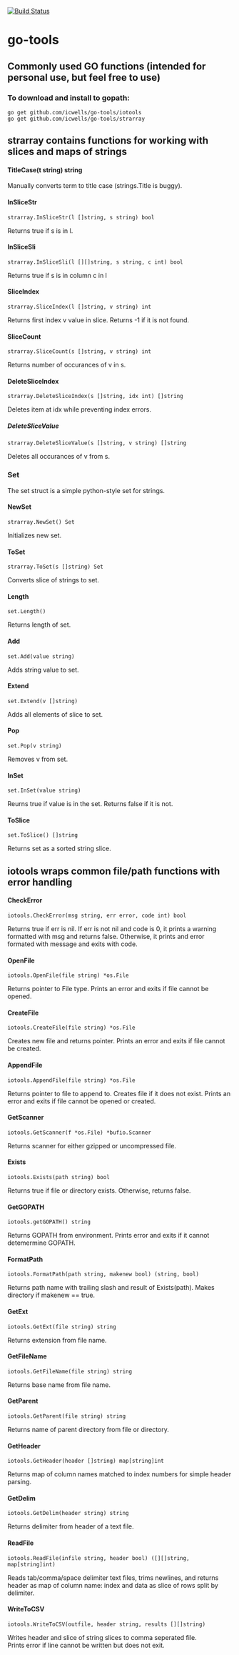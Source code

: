 [![Build Status](https://travis-ci.com/icwells/go-tools.svg?branch=master)](https://travis-ci.com/icwells/go-tools)

# go-tools  

## Commonly used GO functions (intended for personal use, but feel free to use)  

### To download and install to gopath:  
	go get github.com/icwells/go-tools/iotools  
	go get github.com/icwells/go-tools/strarray  

## strarray contains functions for working with slices and maps of strings  

#### TitleCase(t string) string  
Manually converts term to title case (strings.Title is buggy).  

#### InSliceStr
	strarray.InSliceStr(l []string, s string) bool  

Returns true if s is in l.  

#### InSliceSli
	strarray.InSliceSli(l [][]string, s string, c int) bool  

Returns true if s is in column c in l  

#### SliceIndex  
	strarray.SliceIndex(l []string, v string) int  

Returns first index v value in slice. Returns -1 if it is not found.  

#### SliceCount  
	strarray.SliceCount(s []string, v string) int  

Returns number of occurances of v in s.  

#### DeleteSliceIndex  
	strarray.DeleteSliceIndex(s []string, idx int) []string  

Deletes item at idx while preventing index errors.  

##### DeleteSliceValue  
	strarray.DeleteSliceValue(s []string, v string) []string  

Deletes all occurances of v from s.  

### Set  
The set struct is a simple python-style set for strings.  

#### NewSet  
	strarray.NewSet() Set

Initializes new set.  


#### ToSet
	strarray.ToSet(s []string) Set  

Converts slice of strings to set.  

#### Length  
	set.Length()  

Returns length of set.  

#### Add  
	set.Add(value string)  

Adds string value to set.  

#### Extend  
	set.Extend(v []string)  

Adds all elements of slice to set.  

#### Pop  
	set.Pop(v string)  

Removes v from set.  

#### InSet  
	set.InSet(value string)  

Reurns true if value is in the set. Returns false if it is not.  

#### ToSlice  
	set.ToSlice() []string  

Returns set as a sorted string slice.

## iotools wraps common file/path functions with error handling  

#### CheckError  
	iotools.CheckError(msg string, err error, code int) bool  

Returns true if err is nil. If err is not nil and code is 0, it prints a warning formatted with 
msg and returns false. Otherwise, it prints and error formated with message and exits with code.  

#### OpenFile
	iotools.OpenFile(file string) *os.File  

Returns pointer to File type. Prints an error and exits if file cannot be opened.  

#### CreateFile
	iotools.CreateFile(file string) *os.File   

Creates new file and returns pointer. Prints an error and exits if file cannot be created.

#### AppendFile
	iotools.AppendFile(file string) *os.File   

Returns pointer to file to append to. Creates file if it does not exist. 
Prints an error and exits if file cannot be opened or created.

#### GetScanner  
	iotools.GetScanner(f *os.File) *bufio.Scanner  

Returns scanner for either gzipped or uncompressed file.  

#### Exists  
	iotools.Exists(path string) bool

Returns true if file or directory exists. Otherwise, returns false.  

#### GetGOPATH  
	iotools.getGOPATH() string

Returns GOPATH from environment. Prints error and exits if it cannot detemermine GOPATH.  

#### FormatPath  
	iotools.FormatPath(path string, makenew bool) (string, bool)  

Returns path name with trailing slash and result of Exists(path). Makes directory if makenew == true.  

#### GetExt  
	iotools.GetExt(file string) string  

Returns extension from file name.  

#### GetFileName  
	iotools.GetFileName(file string) string  

Returns base name from file name.  

#### GetParent  
	iotools.GetParent(file string) string  

Returns name of parent directory from file or directory.  

#### GetHeader
	iotools.GetHeader(header []string) map[string]int  

Returns map of column names matched to index numbers for simple header parsing.  

#### GetDelim
	iotools.GetDelim(header string) string  

Returns delimiter from header of a text file.  


#### ReadFile  
	iotools.ReadFile(infile string, header bool) ([][]string, map[string]int)  

Reads tab/comma/space delimiter text files, trims newlines, and returns header as map of 
column name: index and data as slice of rows split by delimiter.  

#### WriteToCSV
	iotools.WriteToCSV(outfile, header string, results [][]string)  

Writes header and slice of string slices to comma seperated file.  
Prints error if line cannot be written but does not exit.  
